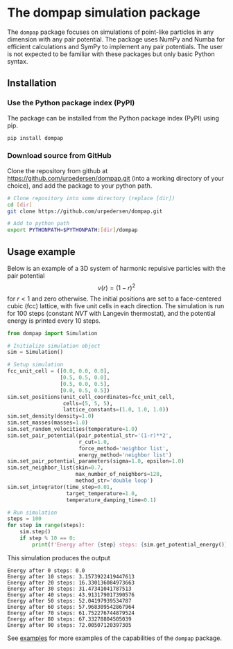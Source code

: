 # The dompap simulation package

The `dompap` package focuses on simulations of point-like particles in any dimension with any pair potential.
The package uses NumPy and Numba for efficient calculations and SymPy to implement any pair potentials. 
The user is not expected to be familiar with these packages but only basic Python syntax.

## Installation

### Use the Python package index (PyPI)
The package can be installed from the Python package index (PyPI) using pip.
```bash
pip install dompap
```

### Download source from GitHub
Clone the repository from github at https://github.com/urpedersen/dompap.git 
(into a working directory of your choice), and add the package to your python path.
```bash
# Clone repository into some directory (replace [dir])
cd [dir]
git clone https://github.com/urpedersen/dompap.git

# Add to python path
export PYTHONPATH=$PYTHONPATH:[dir]/dompap
```


## Usage example
Below is an example of a 3D system of harmonic repulsive particles with the pair potential
$$v(r) = (1 - r)^2$$
for $r<1$ and zero otherwise. The initial positions are set to a face-centered cubic (fcc) lattice,
with five unit cells in each direction. 
The simulation is run for 100 steps (constant $NVT$ with Langevin thermostat), and the potential energy is printed every 10 steps.

```python
from dompap import Simulation

# Initialize simulation object
sim = Simulation()

# Setup simulation
fcc_unit_cell = ([0.0, 0.0, 0.0], 
                 [0.5, 0.5, 0.0], 
                 [0.5, 0.0, 0.5], 
                 [0.0, 0.5, 0.5])
sim.set_positions(unit_cell_coordinates=fcc_unit_cell,
                  cells=(5, 5, 5), 
                  lattice_constants=(1.0, 1.0, 1.0))
sim.set_density(density=1.0)
sim.set_masses(masses=1.0)
sim.set_random_velocities(temperature=1.0)
sim.set_pair_potential(pair_potential_str='(1-r)**2', 
                       r_cut=1.0,
                       force_method='neighbor list', 
                       energy_method='neighbor list')
sim.set_pair_potential_parameters(sigma=1.0, epsilon=1.0)
sim.set_neighbor_list(skin=0.7, 
                      max_number_of_neighbors=128, 
                      method_str='double loop')
sim.set_integrator(time_step=0.01, 
                   target_temperature=1.0, 
                   temperature_damping_time=0.1)

# Run simulation
steps = 100
for step in range(steps):
    sim.step()
    if step % 10 == 0:
        print(f'Energy after {step} steps: {sim.get_potential_energy()}')
```
This simulation produces the output
```
Energy after 0 steps: 0.0
Energy after 10 steps: 3.1573922419447613
Energy after 20 steps: 16.330136084973663
Energy after 30 steps: 31.47341041787513
Energy after 40 steps: 43.913179017390576
Energy after 50 steps: 52.04197939534787
Energy after 60 steps: 57.968309542867964
Energy after 70 steps: 61.752276744879524
Energy after 80 steps: 67.33278804505039
Energy after 90 steps: 72.00507120397305
```
See [examples](https://github.com/urpedersen/dompap/tree/master/examples) for more examples of the capabilities of the `dompap` package.